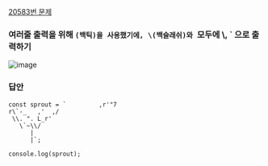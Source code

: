 [20583번 문제](https://www.acmicpc.net/problem/25083)  

### 여러줄 출력을 위해 `(백틱)을 사용했기에, \(백슬래쉬)와 `모두에 \\, \` 으로 출력하기

![image](https://user-images.githubusercontent.com/49461207/178151726-88dd653b-0e4d-4148-a32c-fd672438eef9.png)  

### 답안
```
const sprout = `         ,r'"7 
r\`-_   ,'  ,/ 
 \\. ". L_r' 
   \`~\\/ 
      | 
      |`;

console.log(sprout);
```

